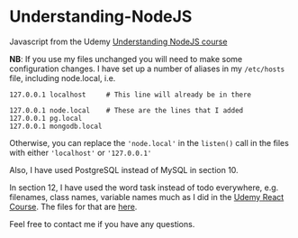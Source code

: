 # Understanding-NodeJS

Javascript from the Udemy
[Understanding NodeJS course](https://www.udemy.com/understand-nodejs/learn/)

**NB**: If you use my files unchanged
you will need to make some configuration changes. I have set up a number
of aliases in my `/etc/hosts` file, including node.local, i.e.

```
127.0.0.1 localhost     # This line will already be in there

127.0.0.1 node.local    # These are the lines that I added
127.0.0.1 pg.local
127.0.0.1 mongodb.local
```

Otherwise, you can replace the `'node.local'` in the `listen()` call in the
files with either `'localhost'` or `'127.0.0.1'`

Also, I have used PostgreSQL instead of MySQL in section 10.

In section 12, I have used the word task instead of todo everywhere, e.g. filenames, class names, variable names
much as I did in the [Udemy React Course](https://www.udemy.com/the-complete-react-web-app-developer-course).
The files for that are [here](https://github.com/JulianNicholls/Complete-React-Web-App).

Feel free to contact me if you have any questions.
